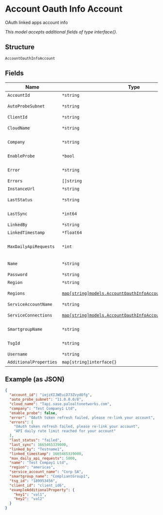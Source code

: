 
# Account Oauth Info Account

OAuth linked apps account info

*This model accepts additional fields of type interface{}.*

## Structure

`AccountOauthInfoAccount`

## Fields

| Name | Type | Tags | Description |
|  --- | --- | --- | --- |
| `AccountId` | `*string` | Optional | Linked app account id |
| `AutoProbeSubnet` | `*string` | Optional | For Prisma accounts only, tunnel auto probe subnet |
| `ClientId` | `*string` | Optional | Customer account Client ID |
| `CloudName` | `*string` | Optional | Name of the company whose account mist has subscribed to |
| `Company` | `*string` | Optional | Name of the company whose account mist has subscribed to |
| `EnableProbe` | `*bool` | Optional | For Prisma accounts only, tunnel probe enable/disable |
| `Error` | `*string` | Optional | This error is provided when the account fails to fetch token/data |
| `Errors` | `[]string` | Optional | - |
| `InstanceUrl` | `*string` | Optional | Customer account instance URL |
| `LastStatus` | `*string` | Optional | Is the last data pull for account is successful or not |
| `LastSync` | `*int64` | Optional | Last data pull timestamp, background jobs that pull account data |
| `LinkedBy` | `*string` | Optional | First name of the user who linked the account |
| `LinkedTimestamp` | `*float64` | Optional | - |
| `MaxDailyApiRequests` | `*int` | Optional | Zoom daily api request quota, https://developers.zoom.us/docs/api/rest/rate-limits/ |
| `Name` | `*string` | Optional | Name of the company whose account mist has subscribed to |
| `Password` | `*string` | Optional | Customer account password instance URL |
| `Region` | `*string` | Optional | For Prisma accounts only |
| `Regions` | [`map[string]models.AccountOauthInfoAccountRegion`](../../doc/models/account-oauth-info-account-region.md) | Optional | For Prisma accounts only, property key is the region name. Regions with allocated bandwidth |
| `ServiceAccountName` | `*string` | Optional | For Prisma accounts only |
| `ServiceConnections` | [`map[string]models.AccountOauthInfoAccountServiceConnection`](../../doc/models/account-oauth-info-account-service-connection.md) | Optional | For Prisma accounts only, property key is the service connection name |
| `SmartgroupName` | `*string` | Optional | Smart group membership for determining compliance status |
| `TsgId` | `*string` | Optional | For Prisma accounts only, Prisma Tenant Service Group id |
| `Username` | `*string` | Optional | Customer account username |
| `AdditionalProperties` | `map[string]interface{}` | Optional | - |

## Example (as JSON)

```json
{
  "account_id": "iojzXIJWEuiD73ZvydOfg",
  "auto_probe_subnet": "11.0.0.0/8",
  "cloud_name": "Tapi.sase.paloaltonetworks.com",
  "company": "Test Company1 Ltd",
  "enable_probe": false,
  "error": "OAuth token refresh failed, please re-link your account",
  "errors": [
    "OAuth token refresh failed, please re-link your account",
    "API daily rate limit reached for your account"
  ],
  "last_status": "failed",
  "last_sync": 1665465339000,
  "linked_by": "Testname1",
  "linked_timestamp": 1665465339000,
  "max_daily_api_requests": 5000,
  "name": "Test Compay1 Ltd",
  "region": "americas",
  "service_account_name": "Corp SA",
  "smartgroup_name": "CompliantGroup1",
  "tsg_id": "189953456",
  "client_id": "client_id6",
  "exampleAdditionalProperty": {
    "key1": "val1",
    "key2": "val2"
  }
}
```

